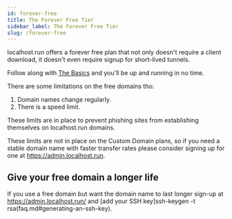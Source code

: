 ```yaml
---
id: forever-free
title: The Forever Free Tier
sidebar_label: The Forever Free Tier
slug: /forever-free
---
```


localhost.run offers a forever free plan that not only doesn't require a client download, it doesn't even require signup for short-lived tunnels.

Follow along with [The Basics](the-basics.md) and you'll be up and running in no time.

There are some limitations on the free domains tho:

1. Domain names change regularly.
1. There is a speed limit.

These limits are in place to prevent phishing sites from establishing themselves on localhost.run domains.

These limits are not in place on the Custom Domain plans, so if you need a stable domain name with faster transfer rates please consider signing up for one at https://admin.localhost.run.

## Give your free domain a longer life

If you use a free domain but want the domain name to last longer sign-up at https://admin.localhost.run/ and [add your SSH key]ssh-keygen -t rsa(faq.md#generating-an-ssh-key).
